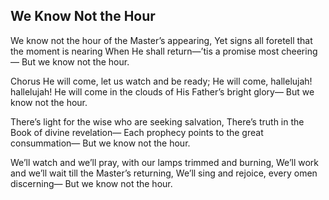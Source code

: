 ## We Know Not the Hour
We know not the hour of the Master’s appearing,
Yet signs all foretell that the moment is nearing
When He shall return—’tis a promise most cheering—
But we know not the hour. 

Chorus
He will come, let us watch and be ready;
He will come, hallelujah! hallelujah!
He will come in the clouds of His Father’s bright glory—
But we know not the hour. 

There’s light for the wise who are seeking salvation,
There’s truth in the Book of divine revelation—
Each prophecy points to the great consummation—
But we know not the hour.

We’ll watch and we’ll pray, with our lamps trimmed and burning,
We’ll work and we’ll wait till the Master’s returning,
We’ll sing and rejoice, every omen discerning—
But we know not the hour.